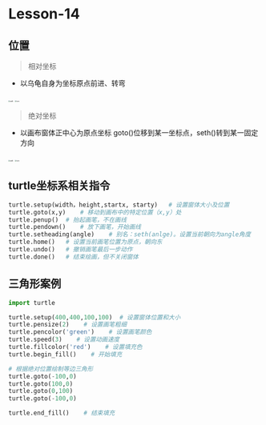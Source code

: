 # **Lesson-14**

## **位置**

> 相对坐标

- 以乌龟自身为坐标原点前进、转弯

<img src='_media/1-14-3.png' alt='walk' style='zoom:20%;'/>
<img src='_media/1-14-4.png' alt='turn' style='zoom:20%;'/>

> 绝对坐标

- 以画布窗体正中心为原点坐标
goto()位移到某一坐标点，seth()转到某一固定方向

<img src='_media/1-14-1.png' alt='walk' style='zoom:20%;'/>
<img src='_media/1-14-2.png' alt='turn' style='zoom:20%;'/>

## **turtle坐标系相关指令**

```python
turtle.setup(width，height,startx, starty)	# 设置窗体大小及位置
turtle.goto(x,y)	# 移动到画布中的特定位置（x,y）处
turtle.penup()	# 抬起画笔，不在画线
turtle.pendown()	# 放下画笔，开始画线
turtle.setheading(angle)	# 别名：seth(anlge)。设置当前朝向为angle角度
turtle.home()	# 设置当前画笔位置为原点，朝向东
turtle.undo()	# 撤销画笔最后一步动作
turtle.done()	# 结束绘画，但不关闭窗体
```

## **三角形案例**

```python
import turtle

turtle.setup(400,400,100,100)  # 设置窗体位置和大小
turtle.pensize(2)    # 设置画笔粗细
turtle.pencolor('green')    # 设置画笔颜色
turtle.speed(3)    # 设置动画速度
turtle.fillcolor('red')    # 设置填充色
turtle.begin_fill()    # 开始填充

# 根据绝对位置绘制等边三角形
turtle.goto(-100,0)
turtle.goto(100,0)
turtle.goto(0,100)
turtle.goto(-100,0)

turtle.end_fill()    # 结束填充
```